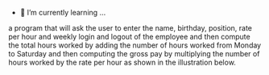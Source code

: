 

- 🌱 I’m currently learning ...


a program that will ask the user to enter the name, birthday, position, rate per hour and weekly login and logout of the employee and then compute the total hours worked by adding the number of hours worked from Monday to Saturday and then computing the gross pay by multiplying the number of hours worked by the rate per hour as shown in the illustration below.   




